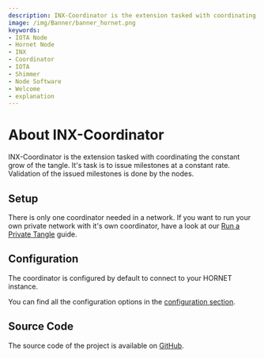```yaml
---
description: INX-Coordinator is the extension tasked with coordinating the grow of the tangle.
image: /img/Banner/banner_hornet.png
keywords:
- IOTA Node
- Hornet Node
- INX
- Coordinator
- IOTA
- Shimmer
- Node Software
- Welcome
- explanation
---
```


# About INX-Coordinator

INX-Coordinator is the extension tasked with coordinating the constant grow of the tangle.
It's task is to issue milestones at a constant rate. Validation of the issued milestones is done by the nodes.

## Setup

There is only one coordinator needed in a network. If you want to run your own private network with it's own coordinator, have a look at our [Run a Private Tangle](https://wiki.iota.org/hornet/develop/how_tos/private_tangle) guide.


## Configuration

The coordinator is configured by default to connect to your HORNET instance.

You can find all the configuration options in the [configuration section](configuration.md).


## Source Code

The source code of the project is available on [GitHub](https://github.com/iotaledger/inx-coordinator).